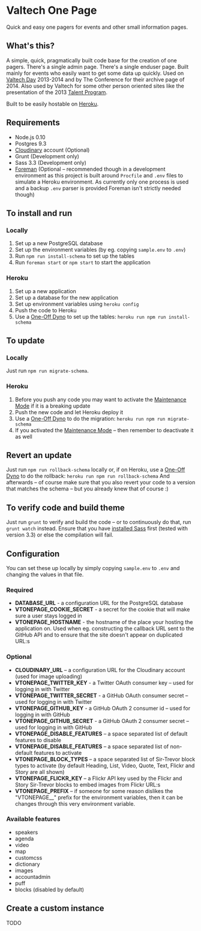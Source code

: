 # Valtech One Page

Quick and easy one pagers for events and other small information pages.

## What's this?

A simple, quick, pragmatically built code base for the creation of one pagers. There's a single admin page. There's a single enduser page. Built mainly for events who easily want to get some data up quickly. Used on [Valtech Day](http://www.valtechday.se/) 2013-2014 and by The Conference for their archive page of 2014. Also used by Valtech for some other person oriented sites like the presentation of the 2013 [Talent Program](http://talang.valtech.se/).

Built to be easily hostable on [Heroku](http://www.heroku.com/).

## Requirements

* Node.js 0.10
* Postgres 9.3
* [Cloudinary](http://cloudinary.com/) account (Optional)
* Grunt (Development only)
* Sass 3.3 (Development only)
* [Foreman](http://ddollar.github.io/foreman/) (Optional – recommended though in a development environment as this project is built around `Procfile` and `.env` files to simulate a Heroku environment. As currently only one process is used and a backup `.env` parser is provided Foreman isn't strictly needed though)

## To install and run

### Locally

1. Set up a new PostgreSQL database
2. Set up the environment variables (by eg. copying `sample.env` to `.env`)
3. Run `npm run install-schema` to set up the tables
4. Run `foreman start` or `npm start` to start the application

### Heroku

1. Set up a new application
2. Set up a database for the new application
3. Set up environment variables using `heroku config`
4. Push the code to Heroku
5. Use a [One-Off Dyno](https://devcenter.heroku.com/articles/one-off-dynos) to set up the tables: `heroku run npm run install-schema`

## To update

### Locally

Just run `npm run migrate-schema`.

### Heroku

1. Before you push any code you may want to activate the [Maintenance Mode](https://devcenter.heroku.com/articles/maintenance-mode) if it is a breaking update
2. Push the new code and let Heroku deploy it
3. Use a [One-Off Dyno](https://devcenter.heroku.com/articles/one-off-dynos) to do the migration: `heroku run npm run migrate-schema`
4. If you activated the [Maintenance Mode](https://devcenter.heroku.com/articles/maintenance-mode) – then remember to deactivate it as well

## Revert an update

Just run `npm run rollback-schema` locally or, if on Heroku, use a [One-Off Dyno](https://devcenter.heroku.com/articles/one-off-dynos) to do the rollback: `heroku run npm run rollback-schema` And afterwards – of course make sure that you also revert your code to a version that matches the schema – but you already knew that of course :)

## To verify code and build theme

Just run `grunt` to verify and build the code – or to continuously do that, run `grunt watch` instead. Ensure that you have [installed Sass](http://sass-lang.com/install) first (tested with version 3.3) or else the compilation will fail.

## Configuration

You can set these up locally by simply copying `sample.env` to `.env` and changing the values in that file.

### Required

* **DATABASE_URL** - a configuration URL for the PostgreSQL database
* **VTONEPAGE_COOKIE_SECRET** - a secret for the cookie that will make sure a user stays logged in
* **VTONEPAGE_HOSTNAME** - the hostname of the place your hosting the application on. Used when eg. constructing the callback URL sent to the GitHub API and to ensure that the site doesn't appear on duplicated URL:s

### Optional

* **CLOUDINARY_URL** – a configuration URL for the Cloudinary account (used for image uploading)
* **VTONEPAGE_TWITTER_KEY** - a Twitter OAuth consumer key – used for logging in with Twitter
* **VTONEPAGE_TWITTER_SECRET** - a GitHub OAuth consumer secret – used for logging in with Twitter
* **VTONEPAGE_GITHUB_KEY** - a GitHub OAuth 2 consumer id – used for logging in with GitHub
* **VTONEPAGE_GITHUB_SECRET** - a GitHub OAuth 2 consumer secret – used for logging in with GitHub
* **VTONEPAGE_DISABLE_FEATURES** – a space separated list of default features to disable
* **VTONEPAGE_DISABLE_FEATURES** – a space separated list of non-default features to activate
* **VTONEPAGE_BLOCK_TYPES** – a space separated list of Sir-Trevor block types to activate (by default Heading, List, Video, Quote, Text, Flickr and Story are all shown)
* **VTONEPAGE_FLICKR_KEY** – a Flickr API key used by the Flickr and Story Sir-Trevor blocks to embed images from Flickr URL:s
* **VTONEPAGE_PREFIX** – if someone for some reason dislikes the "VTONEPAGE__" prefix for the environment variables, then it can be changes through this very environment variable.

### Available features

* speakers
* agenda
* video
* map
* customcss
* dictionary
* images
* accountadmin
* puff
* blocks (disabled by default)

## Create a custom instance

TODO
